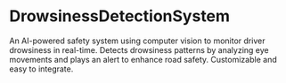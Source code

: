 # DrowsinessDetectionSystem
An AI-powered safety system using computer vision to monitor driver drowsiness in real-time. Detects drowsiness patterns by analyzing eye movements and plays an alert to enhance road safety. Customizable and easy to integrate.
